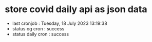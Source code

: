 # store covid daily api as json data

- last cronjob : Tuesday, 18 July 2023 13:19:38
- status og cron : success
- status daily cron : success
      
      